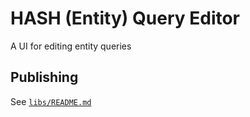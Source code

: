 # HASH (Entity) Query Editor

A UI for editing entity queries

## Publishing

See [`libs/README.md`](../../README.md#publishing)
